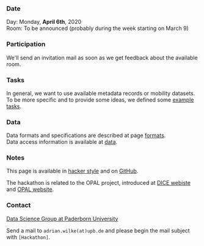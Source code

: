 ### Date

Day: Monday, **April 6th**, 2020  
Room: To be announced (probably during the week starting on March 9)

### Participation

We'll send an invitation mail as soon as we get feedback about the available room.

### Tasks

In general, we want to use available metadata records or mobility datasets.  
To be more specific and to provide some ideas, we defined some [example tasks](tasks.md).

### Data

Data formats and specifications are described at page [formats](formats.md).  
Data access information is available at [data](data.md).

### Notes

This page is available in [hacker style](https://projekt-opal.github.io/hackathon/) and on [GitHub](https://github.com/projekt-opal/hackathon/blob/gh-pages/index.md).

The hackathon is related to the OPAL project, introduced at [DICE webiste](https://dice-research.org/OPAL) and [OPAL website](http://projekt-opal.de/en/welcome-project-opal/).

### Contact

[Data Science Group at Paderborn University](https://dice-research.org/)  

Send a mail to `adrian.wilke(at)upb.de` and please begin the mail subject with `[Hackathon]`.
